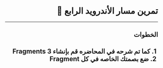 <div dir = "rtl">

# تمرين مسار الأندرويد الرابع 💚

<hr>
<h2>
الخطوات
 <h2>
&#x202b; 1.  كما تم شرحه في المحاضره قم بإنشاء 3 Fragments 
<br>
&#x202b; 2.  ضع بصمتك الخاصه في كل Fragment
  <br>


